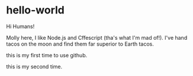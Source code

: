 # hello-world
Hi Humans!

Molly here, I like Node.js and Cffescript (tha's what I'm mad of!).
I've hand tacos on the moon and find them far superior to Earth tacos.

this is my first time to use github.


this is my second time.